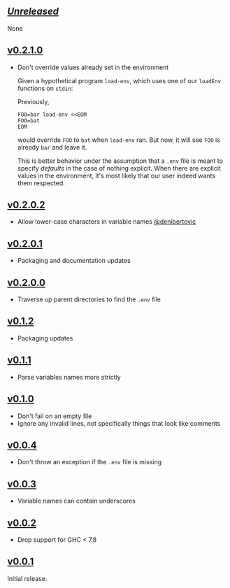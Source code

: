 ## [*Unreleased*](https://github.com/pbrisbin/load-env/compare/v0.2.1.0...main)

None

## [v0.2.1.0](https://github.com/pbrisbin/load-env/compare/v0.2.0.2...v0.2.1.0)

- Don't override values already set in the environment

  Given a hypothetical program `load-env`, which uses one of our `loadEnv`
  functions on `stdin`:

  Previously,

  ```
  FOO=bar load-env <<EOM
  FOO=bat
  EOM
  ```

  would override `FOO` to `bat` when `load-env` ran. But now, it will see `FOO`
  is already `bar` and leave it.

  This is better behavior under the assumption that a `.env` file is meant to
  specify *defaults* in the case of nothing explicit. When there are explicit
  values in the environment, it's most likely that our user indeed wants them
  respected.

## [v0.2.0.2](https://github.com/pbrisbin/load-env/compare/v0.2.0.1...v0.2.0.2)

- Allow lower-case characters in variable names [@denibertovic](https://github.com/pbrisbin/load-env/pull/4)

## [v0.2.0.1](https://github.com/pbrisbin/load-env/compare/v0.2.0.0...v0.2.0.1)

- Packaging and documentation updates

## [v0.2.0.0](https://github.com/pbrisbin/load-env/compare/v0.1.2...v0.2.0.0)

- Traverse up parent directories to find the `.env` file

## [v0.1.2](https://github.com/pbrisbin/load-env/compare/v0.1.1...v0.1.2)

- Packaging updates

## [v0.1.1](https://github.com/pbrisbin/load-env/compare/v0.1.0...v0.1.1)

- Parse variables names more strictly

## [v0.1.0](https://github.com/pbrisbin/load-env/compare/v0.0.4...v0.1.0)

- Don't fail on an empty file
- Ignore any invalid lines, not specifically things that look like comments

## [v0.0.4](https://github.com/pbrisbin/load-env/compare/v0.0.3...v0.0.4)

- Don't throw an exception if the `.env` file is missing

## [v0.0.3](https://github.com/pbrisbin/load-env/compare/v0.0.2...v0.0.3)

- Variable names can contain underscores

## [v0.0.2](https://github.com/pbrisbin/load-env/compare/v0.0.1...v0.0.2)

- Drop support for GHC < 7.8

## [v0.0.1](https://github.com/pbrisbin/load-env/tree/v0.0.1)

Initial release.
